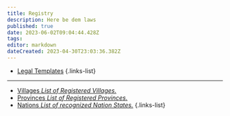 ```yaml
---
title: Registry
description: Here be dem laws
published: true
date: 2023-06-02T09:04:44.428Z
tags: 
editor: markdown
dateCreated: 2023-04-30T23:03:36.382Z
---
```


- [Legal Templates](/registry/template)
{.links-list}

---
- [Villages *List of Registered Villages.*](/registry/village)
- [Provinces *List of Registered Provinces.*](/registry/province)
- [Nations *List of recognized Nation States.*](/registry/nation)
{.links-list}